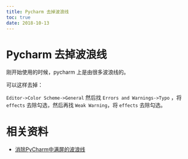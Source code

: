 ```yaml
---
title: Pycharm 去掉波浪线
toc: true
date: 2018-10-13
---
```

# Pycharm 去掉波浪线


刚开始使用的时候，pycharm 上是由很多波浪线的。


可以这样去掉：

`Editor->Color Scheme->General` 然后找 `Errors and Warnings->Typo` ，将 `effects` 去除勾选，然后再找 `Weak Warning`，将 `effects` 去除勾选。







# 相关资料

- [消除PyCharm中满屏的波浪线](https://blog.csdn.net/gedongya/article/details/52300135)
